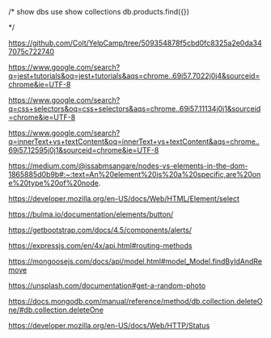 /*
show dbs
use <db name>
show collections
db.products.find({})

*/

https://github.com/Colt/YelpCamp/tree/509354878f5cbd0fc8325a2e0da347075c722740

https://www.google.com/search?q=jest+tutorials&oq=jest+tutorials&aqs=chrome..69i57.7022j0j4&sourceid=chrome&ie=UTF-8

https://www.google.com/search?q=css+selectors&oq=css+selectors&aqs=chrome..69i57.11134j0j1&sourceid=chrome&ie=UTF-8

https://www.google.com/search?q=innerText+vs+textContent&oq=innerText+vs+textContent&aqs=chrome..69i57.12595j0j1&sourceid=chrome&ie=UTF-8

https://medium.com/@issabmsangare/nodes-vs-elements-in-the-dom-1865885d0b9b#:~:text=An%20element%20is%20a%20specific,are%20one%20type%20of%20node.

https://developer.mozilla.org/en-US/docs/Web/HTML/Element/select

https://bulma.io/documentation/elements/button/

https://getbootstrap.com/docs/4.5/components/alerts/

https://expressjs.com/en/4x/api.html#routing-methods

https://mongoosejs.com/docs/api/model.html#model_Model.findByIdAndRemove

https://unsplash.com/documentation#get-a-random-photo

https://docs.mongodb.com/manual/reference/method/db.collection.deleteOne/#db.collection.deleteOne

https://developer.mozilla.org/en-US/docs/Web/HTTP/Status

